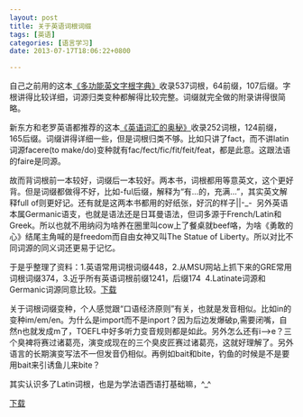 ```yaml
---
layout: post
title: 关于英语词根词缀
tags: [英语]
categories: [语言学习]
date: 2013-07-17T18:06:22+0800

---
```


自己之前用的这本[《多功能英文字根字典》][Link 1]收录537词根，64前缀，107后缀。字根讲得比较详细，词源归类变种都解得比较完整。词缀就完全做的附录讲得很简略。

新东方和老罗英语都推荐的这本[《英语词汇的奥秘》][Link 2]收录252词根，124前缀，165后缀。词缀讲得详细一些，但是词根归类不够。比如只讲了fact，而不讲latin词源facere(to make/do)变种就有fac/fect/fic/fit/feit/feat，都是此意。这跟法语的faire是同源。

故而背词根前一本较好，词缀后一本较好。两本书，词根都用等意英文，这个更好背。但是词缀都做得不好，比如-ful后缀，解释为“有...的，充满...”，其实英文解释full of则更好记。还有就是这两本书都用的好纸张，好沉的样子||-\_-  另外英语本属Germanic语支，也就是语法还是日耳曼语法，但词多源于French/Latin和Greek。所以也就不用纳闷为啥养在圈里叫cow上了餐桌就beef咯，为啥《勇敢的心》结尾主角喊的是freedom而自由女神又叫The Statue of Liberty。所以对比不同词源的同义词还更易于记忆。

于是乎整理了资料：1.英语常用词根词缀448，2.从MSU网站上抓下来的GRE常用词根词缀374，3.近乎所有英语词根前缀1241，后缀174  4.Latinate词源和Germanic词源同意比较。[下载][Link 3]

关于词根词缀变种，个人感觉跟“口语经济原则”有关，也就是发音相似。比如in的变种im/em/en。为什么是import而不是inport？因为后边发爆破p,需要闭嘴，自然n也就发成m了，TOEFL中好多听力变音规则都是如此。另外怎么还有i-->e？三个臭裨将赛过诸葛亮，演变成现在的三个臭皮匠赛过诸葛亮，这就好理解了。另外语言的长期演变写法不一但发音仍相似。再例如bait和bite，钓鱼的时候是不是要用bait来引诱鱼儿来bite？

其实认识多了Latin词根，也是为学法语西语打基础嘛，^\_^

[下载][Link 3]  


[Link 1]: http://book.douban.com/subject/3208801/
[Link 2]: http://book.douban.com/subject/24382812/
[Link 3]: http://vdisk.weibo.com/s/KlA3u